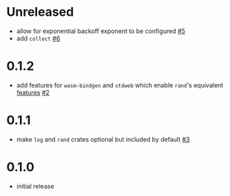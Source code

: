 # Unreleased

* allow for exponential backoff exponent to be configured [#5](https://github.com/softprops/again/pull/5)
* add `collect` [#6](https://github.com/softprops/again/pull/6)

# 0.1.2

* add features for `wasm-bindgen` and `stdweb` which enable `rand`'s equivalent [features](https://github.com/rust-random/getrandom/tree/0ad1c7721455b644a775bb4647806ab631250c14#features) [#2](https://github.com/softprops/again/pull/2)

# 0.1.1

* make `log` and `rand` crates optional but included by default [#3](https://github.com/softprops/again/pull/3)

# 0.1.0

* initial release

